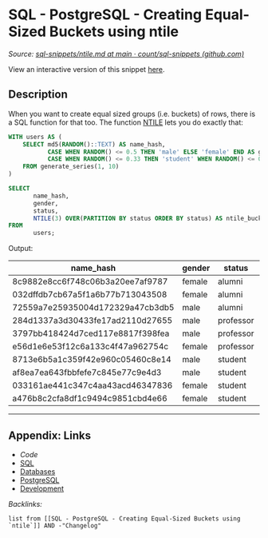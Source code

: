 # SQL - PostgreSQL - Creating Equal-Sized Buckets using ntile

*Source: [sql-snippets/ntile.md at main · count/sql-snippets (github.com)](https://github.com/count/sql-snippets/blob/main/postgres/ntile.md)*

View an interactive version of this snippet [here](https://count.co/n/IgJwlWSujF0?vm=e).

## Description

When you want to create equal sized groups (i.e. buckets) of rows, there is a SQL function for that too.
The function [NTILE](https://www.postgresql.org/docs/13/functions-window.html) lets you do exactly that:

````sql
WITH users AS (
    SELECT md5(RANDOM()::TEXT) AS name_hash,
           CASE WHEN RANDOM() <= 0.5 THEN 'male' ELSE 'female' END AS gender,
           CASE WHEN RANDOM() <= 0.33 THEN 'student' WHEN RANDOM() <= 0.66 THEN 'professor' ELSE 'alumni' END AS status
    FROM generate_series(1, 10)
)

SELECT 
       name_hash,
       gender,
       status,
       NTILE(3) OVER(PARTITION BY status ORDER BY status) AS ntile_bucket
FROM
       users;
````

Output:

|name_hash|gender|status|ntile_bucket|
|---------|------|------|------------|
|8c9882e8cc6f748c06b3a20ee7af9787|female|alumni|1|
|032dffdb7cb67a5f1a6b77b713043508|female|alumni|2|
|72559a7e25935004d172329a47cb3db5|male|alumni|3|
|284d1337a3d30433fe17ad2110d27655|male|professor|1|
|3797bb418424d7ced117e8817f398fea|male|professor|2|
|e56d1e6e53f12c6a133c4f47a962754c|female|professor|3|
|8713e6b5a1c359f42e960c05460c8e14|male|student|1|
|af8ea7ea643fbbfefe7c845e77c9e4d3|male|student|1|
|033161ae441c347c4aa43acd46347836|female|student|2|
|a476b8c2cfa8df1c9494c9851cbd4e66|female|student|3|

---

## Appendix: Links

* *Code*
* [SQL](SQL.md)
* [Databases](../../MOCs/Databases.md)
* [PostgreSQL](../../../3-Resources/Tools/Developer%20Tools/Data%20Stack/Databases/PostgreSQL.md)
* [Development](../../MOCs/Development.md)

*Backlinks:*

````dataview
list from [[SQL - PostgreSQL - Creating Equal-Sized Buckets using `ntile`]] AND -"Changelog"
````
